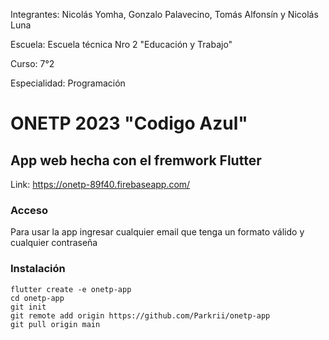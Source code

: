 Integrantes: Nicolás Yomha, Gonzalo Palavecino, Tomás Alfonsín y Nicolás Luna 

Escuela: Escuela técnica Nro 2 "Educación y Trabajo"

Curso: 7°2 

Especialidad: Programación

# ONETP 2023 "Codigo Azul"

## App web hecha con el fremwork Flutter

Link: https://onetp-89f40.firebaseapp.com/   

### Acceso
Para usar la app ingresar cualquier email que 
tenga un formato válido y cualquier contraseña

### Instalación
```
flutter create -e onetp-app
cd onetp-app
git init
git remote add origin https://github.com/Parkrii/onetp-app
git pull origin main
```
